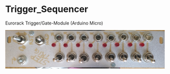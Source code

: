 # Trigger_Sequencer
Eurorack Trigger/Gate-Module (Arduino Micro)

![Finished Module](https://github.com/MoldyTomato/Trigger_Sequencer/blob/main/IMG_20220608_105026.jpg)
